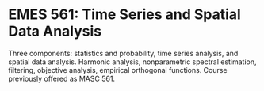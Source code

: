 # EMES 561: Time Series and Spatial Data Analysis

Three components: statistics and probability, time series analysis, and spatial data analysis. Harmonic analysis, nonparametric spectral estimation, filtering, objective analysis, empirical orthogonal functions. Course previously offered as MASC 561.